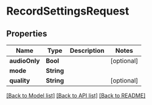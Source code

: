 # RecordSettingsRequest

## Properties
Name | Type | Description | Notes
------------ | ------------- | ------------- | -------------
**audioOnly** | **Bool** |  | [optional] 
**mode** | **String** |  | 
**quality** | **String** |  | [optional] 

[[Back to Model list]](../README.md#documentation-for-models) [[Back to API list]](../README.md#documentation-for-api-endpoints) [[Back to README]](../README.md)


